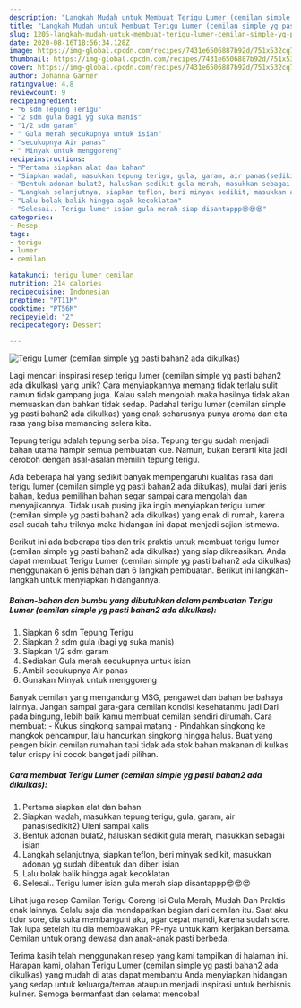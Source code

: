 ```yaml
---
description: "Langkah Mudah untuk Membuat Terigu Lumer (cemilan simple yg pasti bahan2 ada dikulkas) Anti Gagal"
title: "Langkah Mudah untuk Membuat Terigu Lumer (cemilan simple yg pasti bahan2 ada dikulkas) Anti Gagal"
slug: 1205-langkah-mudah-untuk-membuat-terigu-lumer-cemilan-simple-yg-pasti-bahan2-ada-dikulkas-anti-gagal
date: 2020-08-16T18:56:34.128Z
image: https://img-global.cpcdn.com/recipes/7431e6506887b92d/751x532cq70/terigu-lumer-cemilan-simple-yg-pasti-bahan2-ada-dikulkas-foto-resep-utama.jpg
thumbnail: https://img-global.cpcdn.com/recipes/7431e6506887b92d/751x532cq70/terigu-lumer-cemilan-simple-yg-pasti-bahan2-ada-dikulkas-foto-resep-utama.jpg
cover: https://img-global.cpcdn.com/recipes/7431e6506887b92d/751x532cq70/terigu-lumer-cemilan-simple-yg-pasti-bahan2-ada-dikulkas-foto-resep-utama.jpg
author: Johanna Garner
ratingvalue: 4.8
reviewcount: 9
recipeingredient:
- "6 sdm Tepung Terigu"
- "2 sdm gula bagi yg suka manis"
- "1/2 sdm garam"
- " Gula merah secukupnya untuk isian"
- "secukupnya Air panas"
- " Minyak untuk menggoreng"
recipeinstructions:
- "Pertama siapkan alat dan bahan"
- "Siapkan wadah, masukkan tepung terigu, gula, garam, air panas(sedikit2) Uleni sampai kalis"
- "Bentuk adonan bulat2, haluskan sedikit gula merah, masukkan sebagai isian"
- "Langkah selanjutnya, siapkan teflon, beri minyak sedikit, masukkan adonan yg sudah dibentuk dan diberi isian"
- "Lalu bolak balik hingga agak kecoklatan"
- "Selesai.. Terigu lumer isian gula merah siap disantappp😍😍😍"
categories:
- Resep
tags:
- terigu
- lumer
- cemilan

katakunci: terigu lumer cemilan 
nutrition: 214 calories
recipecuisine: Indonesian
preptime: "PT11M"
cooktime: "PT56M"
recipeyield: "2"
recipecategory: Dessert

---
```



![Terigu Lumer (cemilan simple yg pasti bahan2 ada dikulkas)](https://img-global.cpcdn.com/recipes/7431e6506887b92d/751x532cq70/terigu-lumer-cemilan-simple-yg-pasti-bahan2-ada-dikulkas-foto-resep-utama.jpg)

Lagi mencari inspirasi resep terigu lumer (cemilan simple yg pasti bahan2 ada dikulkas) yang unik? Cara menyiapkannya memang tidak terlalu sulit namun tidak gampang juga. Kalau salah mengolah maka hasilnya tidak akan memuaskan dan bahkan tidak sedap. Padahal terigu lumer (cemilan simple yg pasti bahan2 ada dikulkas) yang enak seharusnya punya aroma dan cita rasa yang bisa memancing selera kita.

Tepung terigu adalah tepung serba bisa. Tepung terigu sudah menjadi bahan utama hampir semua pembuatan kue. Namun, bukan berarti kita jadi ceroboh dengan asal-asalan memilih tepung terigu.

Ada beberapa hal yang sedikit banyak mempengaruhi kualitas rasa dari terigu lumer (cemilan simple yg pasti bahan2 ada dikulkas), mulai dari jenis bahan, kedua pemilihan bahan segar sampai cara mengolah dan menyajikannya. Tidak usah pusing jika ingin menyiapkan terigu lumer (cemilan simple yg pasti bahan2 ada dikulkas) yang enak di rumah, karena asal sudah tahu triknya maka hidangan ini dapat menjadi sajian istimewa.


Berikut ini ada beberapa tips dan trik praktis untuk membuat terigu lumer (cemilan simple yg pasti bahan2 ada dikulkas) yang siap dikreasikan. Anda dapat membuat Terigu Lumer (cemilan simple yg pasti bahan2 ada dikulkas) menggunakan 6 jenis bahan dan 6 langkah pembuatan. Berikut ini langkah-langkah untuk menyiapkan hidangannya.

<!--inarticleads1-->

##### Bahan-bahan dan bumbu yang dibutuhkan dalam pembuatan Terigu Lumer (cemilan simple yg pasti bahan2 ada dikulkas):

1. Siapkan 6 sdm Tepung Terigu
1. Siapkan 2 sdm gula (bagi yg suka manis)
1. Siapkan 1/2 sdm garam
1. Sediakan  Gula merah secukupnya untuk isian
1. Ambil secukupnya Air panas
1. Gunakan  Minyak untuk menggoreng


Banyak cemilan yang mengandung MSG, pengawet dan bahan berbahaya lainnya. Jangan sampai gara-gara cemilan kondisi kesehatanmu jadi Dari pada bingung, lebih baik kamu membuat cemilan sendiri dirumah. Cara membuat: - Kukus singkong sampai matang - Pindahkan singkong ke mangkok pencampur, lalu hancurkan singkong hingga halus. Buat yang pengen bikin cemilan rumahan tapi tidak ada stok bahan makanan di kulkas telur crispy ini cocok banget jadi pilihan. 

<!--inarticleads2-->

##### Cara membuat Terigu Lumer (cemilan simple yg pasti bahan2 ada dikulkas):

1. Pertama siapkan alat dan bahan
1. Siapkan wadah, masukkan tepung terigu, gula, garam, air panas(sedikit2) Uleni sampai kalis
1. Bentuk adonan bulat2, haluskan sedikit gula merah, masukkan sebagai isian
1. Langkah selanjutnya, siapkan teflon, beri minyak sedikit, masukkan adonan yg sudah dibentuk dan diberi isian
1. Lalu bolak balik hingga agak kecoklatan
1. Selesai.. Terigu lumer isian gula merah siap disantappp😍😍😍


Lihat juga resep Camilan Terigu Goreng Isi Gula Merah, Mudah Dan Praktis enak lainnya. Selalu saja dia mendapatkan bagian dari cemilan itu. Saat aku tidur sore, dia suka membanguni aku, agar cepat mandi, karena sudah sore. Tak lupa setelah itu dia membawakan PR-nya untuk kami kerjakan bersama. Cemilan untuk orang dewasa dan anak-anak pasti berbeda. 

Terima kasih telah menggunakan resep yang kami tampilkan di halaman ini. Harapan kami, olahan Terigu Lumer (cemilan simple yg pasti bahan2 ada dikulkas) yang mudah di atas dapat membantu Anda menyiapkan hidangan yang sedap untuk keluarga/teman ataupun menjadi inspirasi untuk berbisnis kuliner. Semoga bermanfaat dan selamat mencoba!
